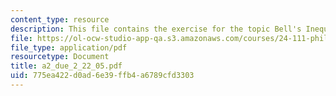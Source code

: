 ```yaml
---
content_type: resource
description: This file contains the exercise for the topic Bell's Inequalities.
file: https://ol-ocw-studio-app-qa.s3.amazonaws.com/courses/24-111-philosophy-of-quantum-mechanics-spring-2005/775ea422d0ad6e39ffb4a6789cfd3303_a2_due_2_22_05.pdf
file_type: application/pdf
resourcetype: Document
title: a2_due_2_22_05.pdf
uid: 775ea422-d0ad-6e39-ffb4-a6789cfd3303
---
```

